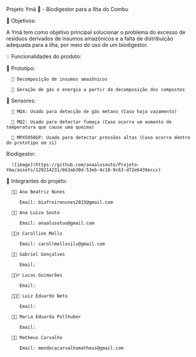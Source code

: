 Projeto Ymã 🌿 - Biodigestor para a Ilha do Combu
   
🎯 Objetivos:

A Ymã tem como objetivo principal solucionar o problema do excesso de resíduos derivados de insumos amazônicos e a falta de distribuição adequada para a ilha, por meio do uso de um biodigestor.

💡 Funcionalidades do produto:

   📍 Prototipo:

      🔸 Decomposição de insumos amazônicos
  
      🔸 Geração de gás e energia a partir da decomposição dos compostos

   📍 Sensores:

      🔹 MQ4: Usado para detecção de gás metano (Caso haja vazamento)
   
      🔹 MQ2: Usado para detectar fumaça (Caso ocorra um aumento de temperatura que cause uma queima)

      🔹 MPX5050GP: Usado para detectar pressões altas (Caso ocorra dentro do prototipo em si)


Biodigestor:

      ![image](https://github.com/anaalusouto/Projeto-Yma/assets/129214231/663ab30d-53eb-4c18-9c63-d72e6439eccc)

   
🛜 Integrantes do projeto:

      👩🏻 Ana Beatriz Nunes

         Email: biafreirenunes2015@gmail.com 

      👩🏻 Ana Luiza Souto

         Email: anaalusotuo@gmail.com

      👱🏻‍♀️ Carolline Mello

         Email: carollmellosilv@gmail.com

      🧑🏻 Gabriel Gonçalves
      
         Email:

      🧔🏻‍♂️ Lucas Guimarães 
      
         Email:

      👨🏽‍🦱 Luiz Eduardo Neto
      
         Email:

      👩🏻 Maria Eduarda Pollhuber
      
         Email:

      🧑🏻 Matheus Carvalho

         Email: mendocacarvalhomatheus@gmail.com
   
